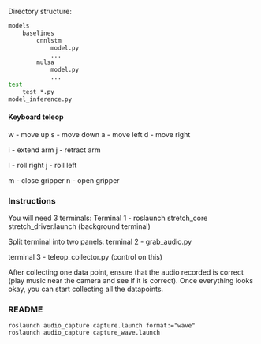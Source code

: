 

Directory structure:

```bash
models
    baselines
        cnnlstm
            model.py
            ...
        mulsa
            model.py
            ...
test
    test_*.py
model_inference.py        
```




#### Keyboard teleop

w - move up
s - move down
a - move left
d - move right

i - extend arm
j - retract arm

l - roll right
j - roll left

m - close gripper
n - open gripper


### Instructions
You will need 3 terminals:
Terminal 1 - roslaunch stretch_core stretch_driver.launch (background terminal)

Split terminal into two panels:
terminal 2 - grab_audio.py

terminal 3 - teleop_collector.py (control on this)

After collecting one data point, ensure that the audio recorded is correct (play music near the camera and see if it is correct). Once everything looks okay, you can start collecting all the datapoints.



### README

```shell
roslaunch audio_capture capture.launch format:="wave"
roslaunch audio_capture capture_wave.launch 
```
